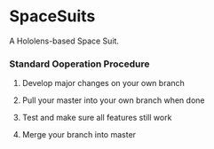 # SpaceSuits
A Hololens-based Space Suit.


### Standard Ooperation Procedure

1) Develop major changes on your own branch

2) Pull your master into your own branch when done

3) Test and make sure all features still work

4) Merge your branch into master
